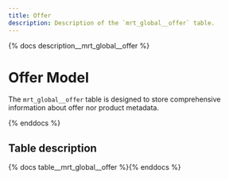 ```yaml
---
title: Offer
description: Description of the `mrt_global__offer` table.
---
```


{% docs description__mrt_global__offer %}
# Offer Model

The `mrt_global__offer` table is designed to store comprehensive information about offer nor product metadata.

{% enddocs %}



## Table description

{% docs table__mrt_global__offer  %}{% enddocs %}

